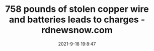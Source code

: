 ---
"title": "758 pounds of stolen copper wire and batteries leads to charges - rdnewsnow.com"
"date": "2021-9-18 19:8:47"
"feed_name": "GOOGLENEWSINDUSTRIAL"
"feed_website": "https://news.google.com/search?q=industrial%2Bincident&hl=en-US&gl=US&ceid=US:en"
"feed_rss": "https://news.google.com/rss/search?q=industrial%2Bincident&hl=en-US&gl=US&ceid=US:en"
"link": "https://rdnewsnow.com/2021/09/18/758-pounds-of-stolen-copper-wire-and-batteries-leads-to-charges/"
"file": "_posts/2021-1-1-be0bf1165a31ce58bab0c90d41cfdd69b7db9f38.md"
"accident": "0"
"drilling": "0"
"dead": "0"
"injured": "0"
---